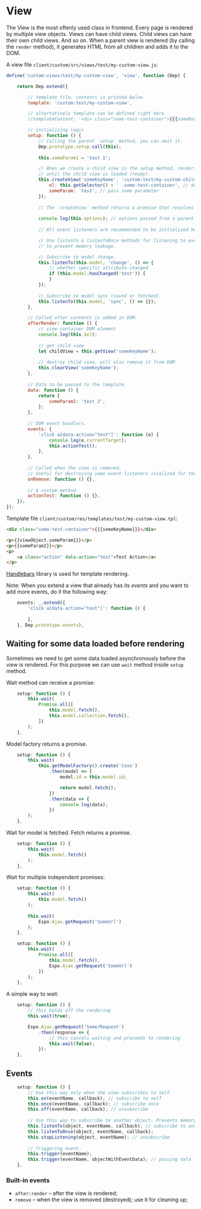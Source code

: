 # View


The View is the most oftenly used class in frontend. Every page is rendered by multiple view objects. Views can have child views. Child views can have their own child views. And so on. When a parent view is rendered (by calling the `render` method), it generates HTML from all children and adds it to the DOM.


A view file `client/custom/src/views/test/my-custom-view.js`:

```js
define('custom:views/test/my-custom-view', 'view', function (Dep) {

    return Dep.extend({

        // template file, contents is printed below
        template: 'custom:test/my-custom-view',

        // altertatively template can be defined right here
        //templateContent: '<div class="some-test-container">{{{someKeyName}}}</div>',

        // initializing logic
        setup: function () {
            // Calling the parent `setup` method, you can omit it.
            Dep.prototype.setup.call(this);
            
            this.someParam1 = 'test 1';

            // When we create a child view in the setup method, rendering of the view is held off
            // until the child view is loaded (ready).
            this.createView('someKeyName', 'custom:test/my-custom-child-view', {
                el: this.getSelector() + ' .some-test-container', // define a selector of the container element
                someParam: 'test', // pass some parameter
            });
            
            // The `createView` method returns a promise that resolves with a view object.
            
            console.log(this.options); // options passed from a parent view
            
            // All event listeners are recommended to be initialized here.

            // Use listenTo & listenToOnce methods for listening to events of another object
            // to prevent memory leakage.

            // Subscribe to model change.
            this.listenTo(this.model, 'change', () => {
                // whether specific attribute changed        
                if (this.model.hasChanged('test')) {        
                }
            });
            
            // Subscribe to model sync (saved or fetched).
            this.listenTo(this.model, 'sync', () => {});
        },

        // Called after contents is added in DOM.
        afterRender: function () {
            // view container DOM element
            console.log(this.$el); 
            
            // get child view
            let childView = this.getView('someKeyName'); 
            
            // destroy child view, will also remove it from DOM
            this.clearView('someKeyName');
        },
        
        // Data to be passed to the template.
        data: function () {
            return {
                someParam2: 'test 2',
            };
        },
        
        // DOM event handlers.
        events: {
            'click a[data-action="test"]': function (e) {
                console.log(e.currentTarget);
                this.actionTest();
            },
        },
        
        // Called when the view is removed.
        // Useful for destroying some event listeners inialized for the view.
        onRemove: function () {},
        
        // A custom method.
        actionTest: function () {},
    });
});
```

Template file `client/custom/res/templates/test/my-custom-view.tpl`:

```html
<div class="some-test-container">{{{someKeyName}}}</div>

<p>{{viewObject.someParam1}}</p>
<p>{{someParam2}}</p>
<p>
    <a class="action" data-action="test">Test Action</a>
</p>
```

[Handlebars](https://handlebarsjs.com/) library is used for template rendering.

Note: When you extend a view that already has its *events* and you want to add more events, do it the following way:

```js
    events: _.extend({
        'click a[data-action="test"]': function () {
        
        },
    }, Dep.prototype.events),
```

## Waiting for some data loaded before rendering

Sometimes we need to get some data loaded asynchronously before the view is rendered. For this purpose we can use `wait` method inside `setup` method. 

Wait method can receive a promise:

```js
    setup: function () {
        this.wait(
            Promise.all([
                this.model.fetch(),
                this.model.collection.fetch(),
            ])
        );
    },
```

Model factory returns a promise.

```js
    setup: function () {
        this.wait(
            this.getModelFactory().create('Case')
                .then(model => {
                    model.id = this.model.id;

                    return model.fetch();
                })
                .then(data => {
                    console.log(data);
                })
        );
    },
```

Wait for model is fetched. Fetch returns a promise.

```js
    setup: function () {
        this.wait(
            this.model.fetch()
        );
    },

```

Wait for multiple independent promises:

```js
    setup: function () {
        this.wait(
            this.model.fetch()
        );
        
        this.wait(
            Espo.Ajax.getRequest('SomeUrl')
        );
    },

```

```js
    setup: function () {
        this.wait(
            Promise.all([
                this.model.fetch(),
                Espo.Ajax.getRequest('SomeUrl')
            ])
        );
    },
```

A simple way to wait:

```js
    setup: function () {
        // this holds off the rendering
        this.wait(true);

        Espo.Ajax.getRequest('Some/Request')
            .then(response => {
                // this cancels waiting and proceeds to rendering
                this.wait(false);                
            });
    },

```

## Events

```js
    setup: function () {
        // Use this way only when the view subscribes to self.
        this.on(eventName, callback); // subscribe to self
        this.once(eventName, callback); // subscribe once
        this.off(eventName, callback); // unsubscribe
        
        // Use this way to subscribe to another object. Prevents memory leaking.
        this.listenTo(object, eventName, callback); // subscribe to another object
        this.listenToOnce(object, eventName, callback); 
        this.stopListening(object, eventName); // unsubscribe
        
        // Triggering event.
        this.trigger(eventName);  
        this.trigger(eventName, objectWithEventData); // passing data        
    },
```

### Built-in events

* `after:render` – after the view is rendered;
* `remove` – when the view is removed (destroyed); use it for cleaning up;

